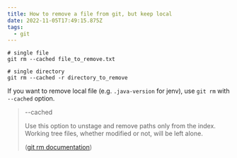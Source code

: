 ```yaml
---
title: How to remove a file from git, but keep local
date: 2022-11-05T17:49:15.875Z
tags:
  - git
---
```

```shell
# single file
git rm --cached file_to_remove.txt

# single directory
git rm --cached -r directory_to_remove
```

I﻿f you want to remove  local file (e.g. `.java-version` for jenv), use `git rm` with `--cached` option.

> \--cached
>
> Use this option to unstage and remove paths only from the index. Working tree files, whether modified or not, will be left alone.
>
> (﻿[git rm documentation](https://git-scm.com/docs/git-rm))
